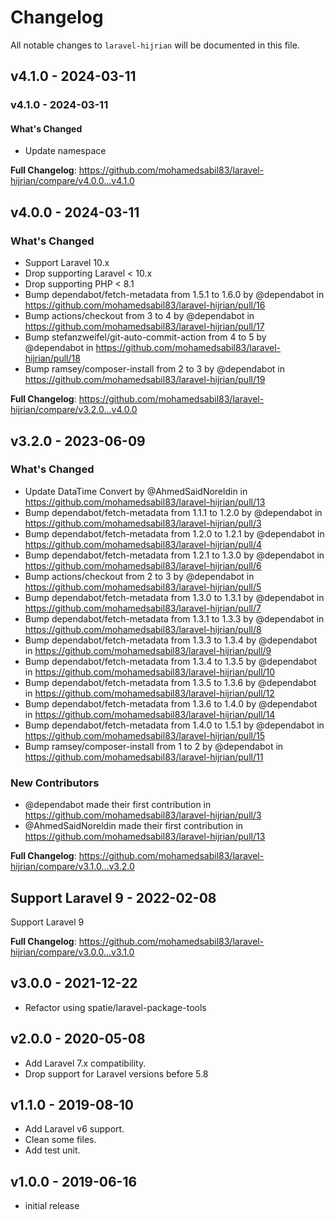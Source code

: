 # Changelog

All notable changes to `laravel-hijrian` will be documented in this file.

## v4.1.0 - 2024-03-11

### v4.1.0 - 2024-03-11

#### What's Changed

* Update namespace

**Full Changelog**: https://github.com/mohamedsabil83/laravel-hijrian/compare/v4.0.0...v4.1.0

## v4.0.0 - 2024-03-11

### What's Changed

* Support Laravel 10.x
* Drop supporting Laravel < 10.x
* Drop supporting PHP < 8.1
* Bump dependabot/fetch-metadata from 1.5.1 to 1.6.0 by @dependabot in https://github.com/mohamedsabil83/laravel-hijrian/pull/16
* Bump actions/checkout from 3 to 4 by @dependabot in https://github.com/mohamedsabil83/laravel-hijrian/pull/17
* Bump stefanzweifel/git-auto-commit-action from 4 to 5 by @dependabot in https://github.com/mohamedsabil83/laravel-hijrian/pull/18
* Bump ramsey/composer-install from 2 to 3 by @dependabot in https://github.com/mohamedsabil83/laravel-hijrian/pull/19

**Full Changelog**: https://github.com/mohamedsabil83/laravel-hijrian/compare/v3.2.0...v4.0.0

## v3.2.0 - 2023-06-09

### What's Changed

- Update DataTime Convert by @AhmedSaidNoreldin in https://github.com/mohamedsabil83/laravel-hijrian/pull/13
- Bump dependabot/fetch-metadata from 1.1.1 to 1.2.0 by @dependabot in https://github.com/mohamedsabil83/laravel-hijrian/pull/3
- Bump dependabot/fetch-metadata from 1.2.0 to 1.2.1 by @dependabot in https://github.com/mohamedsabil83/laravel-hijrian/pull/4
- Bump dependabot/fetch-metadata from 1.2.1 to 1.3.0 by @dependabot in https://github.com/mohamedsabil83/laravel-hijrian/pull/6
- Bump actions/checkout from 2 to 3 by @dependabot in https://github.com/mohamedsabil83/laravel-hijrian/pull/5
- Bump dependabot/fetch-metadata from 1.3.0 to 1.3.1 by @dependabot in https://github.com/mohamedsabil83/laravel-hijrian/pull/7
- Bump dependabot/fetch-metadata from 1.3.1 to 1.3.3 by @dependabot in https://github.com/mohamedsabil83/laravel-hijrian/pull/8
- Bump dependabot/fetch-metadata from 1.3.3 to 1.3.4 by @dependabot in https://github.com/mohamedsabil83/laravel-hijrian/pull/9
- Bump dependabot/fetch-metadata from 1.3.4 to 1.3.5 by @dependabot in https://github.com/mohamedsabil83/laravel-hijrian/pull/10
- Bump dependabot/fetch-metadata from 1.3.5 to 1.3.6 by @dependabot in https://github.com/mohamedsabil83/laravel-hijrian/pull/12
- Bump dependabot/fetch-metadata from 1.3.6 to 1.4.0 by @dependabot in https://github.com/mohamedsabil83/laravel-hijrian/pull/14
- Bump dependabot/fetch-metadata from 1.4.0 to 1.5.1 by @dependabot in https://github.com/mohamedsabil83/laravel-hijrian/pull/15
- Bump ramsey/composer-install from 1 to 2 by @dependabot in https://github.com/mohamedsabil83/laravel-hijrian/pull/11

### New Contributors

- @dependabot made their first contribution in https://github.com/mohamedsabil83/laravel-hijrian/pull/3
- @AhmedSaidNoreldin made their first contribution in https://github.com/mohamedsabil83/laravel-hijrian/pull/13

**Full Changelog**: https://github.com/mohamedsabil83/laravel-hijrian/compare/v3.1.0...v3.2.0

## Support Laravel 9 - 2022-02-08

Support Laravel 9

**Full Changelog**: https://github.com/mohamedsabil83/laravel-hijrian/compare/v3.0.0...v3.1.0

## v3.0.0 - 2021-12-22

- Refactor using spatie/laravel-package-tools

## v2.0.0 - 2020-05-08

- Add Laravel 7.x compatibility.
- Drop support for Laravel versions before 5.8

## v1.1.0 - 2019-08-10

- Add Laravel v6 support.
- Clean some files.
- Add test unit.

## v1.0.0 - 2019-06-16

- initial release
